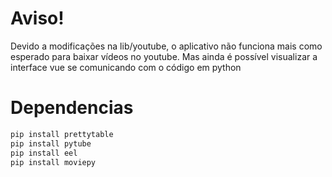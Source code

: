 # Aviso!

Devido a modificações na lib/youtube, o aplicativo não funciona mais como esperado para baixar vídeos no youtube. Mas ainda é possível visualizar a interface vue se comunicando com o código em python

# Dependencias

```py
pip install prettytable
pip install pytube
pip install eel
pip install moviepy
```
